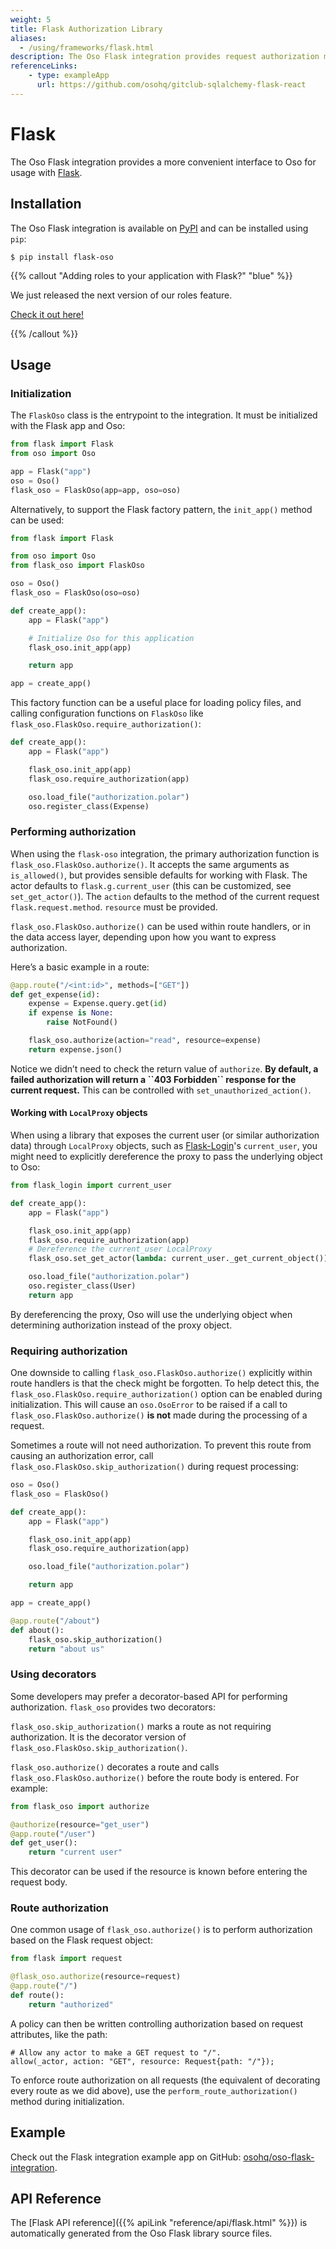 ```yaml
---
weight: 5
title: Flask Authorization Library
aliases:
  - /using/frameworks/flask.html
description: The Oso Flask integration provides request authorization middleware for usage with Flask.
referenceLinks:
    - type: exampleApp
      url: https://github.com/osohq/gitclub-sqlalchemy-flask-react
---
```


# Flask

The Oso Flask integration provides a more convenient interface to Oso for
usage with [Flask](https://flask.palletsprojects.com/).

## Installation

The Oso Flask integration is available on [PyPI](https://pypi.org/project/flask-oso/) and can be installed using
`pip`:

```console
$ pip install flask-oso
```

{{% callout "Adding roles to your application with Flask?" "blue" %}}

We just released the next version of our roles feature.

[Check it out here!](/guides/roles)

{{% /callout %}}

## Usage

### Initialization

The `FlaskOso` class is the entrypoint to the integration.
It must be initialized with the Flask app and Oso:

```python
from flask import Flask
from oso import Oso

app = Flask("app")
oso = Oso()
flask_oso = FlaskOso(app=app, oso=oso)
```

Alternatively, to support the Flask factory pattern, the
`init_app()` method can be used:

```python
from flask import Flask

from oso import Oso
from flask_oso import FlaskOso

oso = Oso()
flask_oso = FlaskOso(oso=oso)

def create_app():
    app = Flask("app")

    # Initialize Oso for this application
    flask_oso.init_app(app)

    return app

app = create_app()
```

This factory function can be a useful place for loading policy files, and
calling configuration functions on `FlaskOso` like
`flask_oso.FlaskOso.require_authorization()`:

```python
def create_app():
    app = Flask("app")

    flask_oso.init_app(app)
    flask_oso.require_authorization(app)

    oso.load_file("authorization.polar")
    oso.register_class(Expense)
```

### Performing authorization

When using the `flask-oso` integration, the primary authorization function is
`flask_oso.FlaskOso.authorize()`. It accepts the same arguments as
`is_allowed()`, but provides sensible defaults for working with
Flask. The actor defaults to `flask.g.current_user` (this can be
customized, see `set_get_actor()`). The `action`
defaults to the method of the current request `flask.request.method`.
`resource` must be provided.

`flask_oso.FlaskOso.authorize()` can be used within route handlers, or in
the data access layer, depending upon how you want to express authorization.

Here’s a basic example in a route:

```python
@app.route("/<int:id>", methods=["GET"])
def get_expense(id):
    expense = Expense.query.get(id)
    if expense is None:
        raise NotFound()

    flask_oso.authorize(action="read", resource=expense)
    return expense.json()
```

Notice we didn’t need to check the return value of `authorize`. **By default,
a failed authorization will return a \`\`403 Forbidden\`\` response for the current
request.** This can be controlled with
`set_unauthorized_action()`.

#### Working with `LocalProxy` objects

When using a library that exposes the current user (or similar
authorization data) through `LocalProxy` objects, such as [Flask-Login][]'s
`current_user`, you might need to explicitly dereference the proxy
to pass the underlying object to Oso:

[Flask-Login]: https://flask-login.readthedocs.io/en/0.4.1/#flask_login.current_user

```python
from flask_login import current_user

def create_app():
    app = Flask("app")

    flask_oso.init_app(app)
    flask_oso.require_authorization(app)
    # Dereference the current_user LocalProxy
    flask_oso.set_get_actor(lambda: current_user._get_current_object())

    oso.load_file("authorization.polar")
    oso.register_class(User)
    return app
```

By dereferencing the proxy, Oso will use the underlying object when determining
authorization instead of the proxy object.

### Requiring authorization

One downside to calling `flask_oso.FlaskOso.authorize()`
explicitly within route handlers is that the check might be forgotten. To help detect this, the
`flask_oso.FlaskOso.require_authorization()` option can be enabled during
initialization. This will cause an `oso.OsoError` to be raised if
a call to `flask_oso.FlaskOso.authorize()` **is not** made during the
processing of a request.

Sometimes a route will not need authorization. To prevent this route from
causing an authorization error, call
`flask_oso.FlaskOso.skip_authorization()` during request processing:

```python
oso = Oso()
flask_oso = FlaskOso()

def create_app():
    app = Flask("app")

    flask_oso.init_app(app)
    flask_oso.require_authorization(app)

    oso.load_file("authorization.polar")

    return app

app = create_app()

@app.route("/about")
def about():
    flask_oso.skip_authorization()
    return "about us"
```

### Using decorators

Some developers may prefer a decorator-based API for performing authorization.
`flask_oso` provides two decorators:

`flask_oso.skip_authorization()` marks a route as not requiring
authorization. It is the decorator version of
`flask_oso.FlaskOso.skip_authorization()`.

`flask_oso.authorize()` decorates a route and calls
`flask_oso.FlaskOso.authorize()` before the route body is entered. For
example:

```python
from flask_oso import authorize

@authorize(resource="get_user")
@app.route("/user")
def get_user():
    return "current user"
```

This decorator can be used if the resource is known before entering the request
body.

### Route authorization

One common usage of `flask_oso.authorize()` is to perform authorization
based on the Flask request object:

```python
from flask import request

@flask_oso.authorize(resource=request)
@app.route("/")
def route():
    return "authorized"
```

A policy can then be written controlling authorization based on request
attributes, like the path:

```polar
# Allow any actor to make a GET request to "/".
allow(_actor, action: "GET", resource: Request{path: "/"});
```

To enforce route authorization on all requests (the equivalent of decorating
every route as we did above), use the
`perform_route_authorization()` method during
initialization.

## Example

Check out the Flask integration example app on GitHub:
[osohq/oso-flask-integration](https://github.com/osohq/oso-flask-integration).

## API Reference

The [Flask API reference]({{% apiLink "reference/api/flask.html" %}})
is automatically generated from the Oso Flask library source files.
